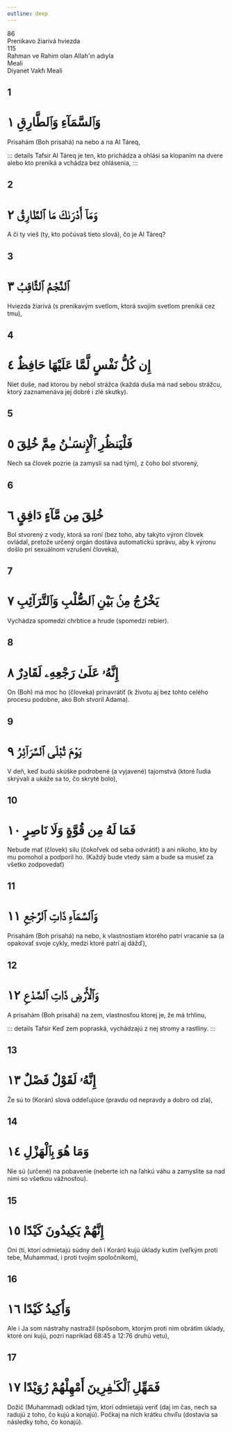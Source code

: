 ```yaml
---
outline: deep
---
```


<!--CHAPTER INTRO-->
<div class="chapter-title-wrapper">
<div class="chapter-title">86</div>
<div class="chapter-title-slovak">Prenikavo žiarivá hviezda</div>
<div class="chapter-opening">115</div>
<div class="chapter-opening-slovak">Rahman ve Rahim olan Allah'ın adıyla</div>
</div>

<div class="intro2-wrapper">
<div class="chapter-info-wrapper">
<div class="chapter-info-translation">Meali</div>
<div class="chapter-info-name">Diyanet Vakfı Meali</div>
</div>

</div>

## 1

<!-- CHAPTER NUMBERS -->
<Badge type="info" text="90:1" class="badge" />
<div>
<div class="main-verse" >
<!-- ARABIC -->
<h1 class="verse-arabic">وَٱلسَّمَآءِ وَٱلطَّارِقِ ١</h1>
</div>
<!-- TÜRKÇE -->
<p>Prisahám (Boh prisahá) na nebo a na Al Táreq,</p>
</div>
<!-- TAFSIR -->

::: details Tafsir
Al Táreq je ten, kto prichádza a ohlási sa klopaním na dvere alebo kto preniká a vchádza bez ohlásenia,
:::

<div class="break"></div>

## 2

<!-- CHAPTER NUMBERS -->
<Badge type="info" text="90:2" class="badge" />
<div>
<div class="main-verse" >
<!-- ARABIC -->
<h1 class="verse-arabic">وَمَآ أَدْرَىٰكَ مَا ٱلطَّارِقُ ٢</h1>
</div>
<!-- TÜRKÇE -->
<p>A či ty vieš (ty, kto počúvaš tieto slová), čo je Al Táreq?</p>
</div>

<div class="break"></div>

## 3

<!-- CHAPTER NUMBERS -->
<Badge type="info" text="90:3" class="badge" />
<div>
<div class="main-verse" >
<!-- ARABIC -->
<h1 class="verse-arabic">ٱلنَّجْمُ ٱلثَّاقِبُ ٣</h1>
</div>
<!-- TÜRKÇE -->
<p>Hviezda žiarivá (s prenikavým svetlom, ktorá svojím svetlom preniká cez tmu),</p>
</div>

<div class="break"></div>

## 4

<!-- CHAPTER NUMBERS -->
<Badge type="info" text="90:4" class="badge" />
<div>
<div class="main-verse" >
<!-- ARABIC -->
<h1 class="verse-arabic">إِن كُلُّ نَفْسٍ لَّمَّا عَلَيْهَا حَافِظٌ ٤</h1>
</div>
<!-- TÜRKÇE -->
<p>Niet duše, nad ktorou by nebol strážca (každá duša má nad sebou strážcu, ktorý zaznamenáva jej dobré i zlé skutky).</p>
</div>
<div class="break"></div>

## 5

<!-- CHAPTER NUMBERS -->
<Badge type="info" text="90:5" class="badge" />
<div>
<div class="main-verse" >
<!-- ARABIC -->
<h1 class="verse-arabic">فَلْيَنظُرِ ٱلْإِنسَـٰنُ مِمَّ خُلِقَ ٥</h1>
</div>
<!-- TÜRKÇE -->
<p>Nech sa človek pozrie (a zamyslí sa nad tým), z čoho bol stvorený,</p>
</div>

<div class="break"></div>

## 6

<!-- CHAPTER NUMBERS -->
<Badge type="info" text="90:6" class="badge" />
<div>
<div class="main-verse" >
<!-- ARABIC -->
<h1 class="verse-arabic">خُلِقَ مِن مَّآءٍ دَافِقٍ ٦</h1>
</div>
<!-- TÜRKÇE -->
<p>Bol stvorený z vody, ktorá sa roní (bez toho, aby takýto výron človek ovládal, pretože určený orgán dostáva automatickú správu, aby k výronu došlo pri sexuálnom vzrušení človeka),</p>
</div>

<div class="break"></div>

## 7

<!-- CHAPTER NUMBERS -->
<Badge type="info" text="90:7" class="badge" />
<div>
<div class="main-verse" >
<!-- ARABIC -->
<h1 class="verse-arabic">يَخْرُجُ مِنۢ بَيْنِ ٱلصُّلْبِ وَٱلتَّرَآئِبِ ٧</h1>
</div>
<!-- TÜRKÇE -->
<p>Vychádza spomedzi chrbtice a hrude (spomedzi rebier).</p>
</div>

<div class="break"></div>

## 8

<!-- CHAPTER NUMBERS -->
<Badge type="info" text="90:8" class="badge" />
<div>
<div class="main-verse" >
<!-- ARABIC -->
<h1 class="verse-arabic">إِنَّهُۥ عَلَىٰ رَجْعِهِۦ لَقَادِرٌ ٨</h1>
</div>
<!-- TÜRKÇE -->
<p>On (Boh) má moc ho (človeka) prinavrátiť (k životu aj bez tohto celého procesu podobne, ako Boh stvoril Adama).</p>
</div>

<div class="break"></div>

## 9

<!-- CHAPTER NUMBERS -->
<Badge type="info" text="90:9" class="badge" />
<div>
<div class="main-verse" >
<!-- ARABIC -->
<h1 class="verse-arabic">يَوْمَ تُبْلَى ٱلسَّرَآئِرُ ٩</h1>
</div>
<!-- TÜRKÇE -->
<p>V deň, keď budú skúške podrobené (a vyjavené) tajomstvá (ktoré ľudia skrývali a ukáže sa to, čo skryté bolo),</p>
</div>

<div class="break"></div>

## 10

<!-- CHAPTER NUMBERS -->
<Badge type="info" text="90:10" class="badge" />
<div>
<div class="main-verse" >
<!-- ARABIC -->
<h1 class="verse-arabic">فَمَا لَهُ مِن قُوَّةٍ وَلَا نَاصِرٍ ١٠</h1>
</div>
<!-- TÜRKÇE -->
<p>Nebude mať (človek) silu (čokoľvek od seba odvrátiť) a ani nikoho, kto by mu pomohol a podporil ho. (Každý bude vtedy sám a bude sa musieť za všetko zodpovedať)</p>
</div>

<div class="break"></div>

## 11

<!-- CHAPTER NUMBERS -->
<Badge type="info" text="90:11" class="badge" />
<div>
<div class="main-verse" >
<!-- ARABIC -->
<h1 class="verse-arabic">وَٱلسَّمَآءِ ذَاتِ ٱلرَّجْعِ ١١</h1>
</div>
<!-- TÜRKÇE -->
<p>Prisahám (Boh prisahá) na nebo, k vlastnostiam ktorého patrí vracanie sa (a opakovať svoje cykly, medzi ktoré patrí aj dážď),</p>
</div>

<div class="break"></div>

## 12

<!-- CHAPTER NUMBERS -->
<Badge type="info" text="90:12" class="badge" />
<div>
<div class="main-verse" >
<!-- ARABIC -->
<h1 class="verse-arabic">وَٱلْأَرْضِ ذَاتِ ٱلصَّدْعِ ١٢</h1>
</div>
<!-- TÜRKÇE -->
<p>A prisahám (Boh prisahá) na zem, vlastnosťou ktorej je, že má trhlinu,</p>
</div>
<!-- TAFSIR -->

::: details Tafsir
Keď zem popraská, vychádzajú z nej stromy a rastliny.
:::

<div class="break"></div>

## 13

<!-- CHAPTER NUMBERS -->
<Badge type="info" text="90:13" class="badge" />
<div>
<div class="main-verse" >
<!-- ARABIC -->
<h1 class="verse-arabic">إِنَّهُۥ لَقَوْلٌ فَصْلٌ ١٣</h1>
</div>
<!-- TÜRKÇE -->
<p>Že sú to (Korán) slová oddeľujúce (pravdu od nepravdy a dobro od zla),</p>
</div>

<div class="break"></div>

## 14

<!-- CHAPTER NUMBERS -->
<Badge type="info" text="90:14" class="badge" />
<div>
<div class="main-verse" >
<!-- ARABIC -->
<h1 class="verse-arabic">وَمَا هُوَ بِٱلْهَزْلِ ١٤</h1>
</div>
<!-- TÜRKÇE -->
<p>Nie sú (určené) na pobavenie (neberte ich na ľahkú váhu a zamyslite sa nad nimi so všetkou vážnosťou).</p>
</div>

<div class="break"></div>

## 15

<!-- CHAPTER NUMBERS -->
<Badge type="info" text="90:15" class="badge" />
<div>
<div class="main-verse" >
<!-- ARABIC -->
<h1 class="verse-arabic">إِنَّهُمْ يَكِيدُونَ كَيْدًا ١٥</h1>
</div>
<!-- TÜRKÇE -->
<p>Oni (tí, ktorí odmietajú súdny deň i Korán) kujú úklady kutím (veľkým proti tebe, Muhammad, i proti tvojim spoločníkom),</p>
</div>

<div class="break"></div>

## 16

<!-- CHAPTER NUMBERS -->
<Badge type="info" text="90:16" class="badge" />
<div>
<div class="main-verse" >
<!-- ARABIC -->
<h1 class="verse-arabic">وَأَكِيدُ كَيْدًا ١٦</h1>
</div>
<!-- TÜRKÇE -->
<p>Ale i Ja som nástrahy nastražil (spôsobom, ktorým proti nim obrátim úklady, ktoré oni kujú, pozri napríklad 68:45 a 12:76 druhú vetu),</p>
</div>

<div class="break"></div>

## 17

<!-- CHAPTER NUMBERS -->
<Badge type="info" text="90:17" class="badge" />
<div>
<div class="main-verse" >
<!-- ARABIC -->
<h1 class="verse-arabic">فَمَهِّلِ ٱلْكَـٰفِرِينَ أَمْهِلْهُمْ رُوَيْدًا ١٧</h1>
</div>
<!-- TÜRKÇE -->
<p>Dožič (Muhammad) odklad tým, ktorí odmietajú veriť (daj im čas, nech sa radujú z toho, čo kujú a konajú). Počkaj na nich krátku chvíľu (dostavia sa následky toho, čo konajú).</p>
</div>
